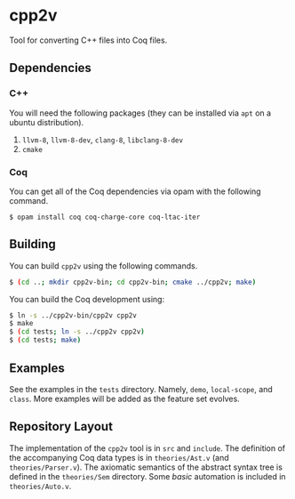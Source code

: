 # cpp2v
Tool for converting C++ files into Coq files.

## Dependencies

### C++
You will need the following packages (they can be installed via `apt` on a ubuntu distribution).

1. `llvm-8`, `llvm-8-dev`, `clang-8`, `libclang-8-dev`
2. `cmake`

### Coq
You can get all of the Coq dependencies via opam with the following command.

```shell
$ opam install coq coq-charge-core coq-ltac-iter
```

## Building
You can build `cpp2v` using the following commands.

```sh
$ (cd ..; mkdir cpp2v-bin; cd cpp2v-bin; cmake ../cpp2v; make)
```

You can build the Coq development using:

```sh
$ ln -s ../cpp2v-bin/cpp2v cpp2v
$ make
$ (cd tests; ln -s ../cpp2v cpp2v)
$ (cd tests; make)
```

## Examples
See the examples in the `tests` directory. Namely, `demo`, `local-scope`, and `class`.
More examples will be added as the feature set evolves.

## Repository Layout
The implementation of the `cpp2v` tool is in `src` and `include`.
The definition of the accompanying Coq data types is in `theories/Ast.v` (and `theories/Parser.v`).
The axiomatic semantics of the abstract syntax tree is defined in the `theories/Sem` directory.
Some *basic* automation is included in `theories/Auto.v`.
